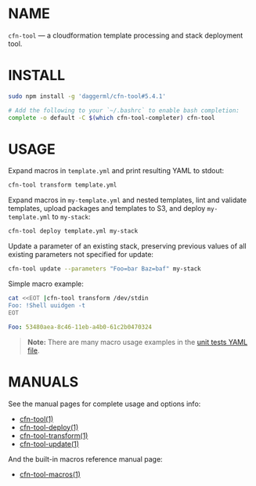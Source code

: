 <!-- vim: set ft=markdown: -->
# NAME

`cfn-tool` &mdash; a cloudformation template processing and stack deployment tool.

# INSTALL

```bash
sudo npm install -g 'daggerml/cfn-tool#5.4.1'
```

```bash
# Add the following to your `~/.bashrc` to enable bash completion:
complete -o default -C $(which cfn-tool-completer) cfn-tool
```

# USAGE

Expand macros in `template.yml` and print resulting YAML to stdout:

```bash
cfn-tool transform template.yml
```

Expand macros in `my-template.yml` and nested templates, lint and validate
templates, upload packages and templates to S3, and deploy `my-template.yml`
to `my-stack`:

```bash
cfn-tool deploy template.yml my-stack
```

Update a parameter of an existing stack, preserving previous values of all
existing parameters not specified for update:

```bash
cfn-tool update --parameters "Foo=bar Baz=baf" my-stack
```

Simple macro example:

```bash
cat <<EOT |cfn-tool transform /dev/stdin
Foo: !Shell uuidgen -t
EOT
```
```yaml
Foo: 53480aea-8c46-11eb-a4b0-61c2b0470324
```

> **Note:** There are many macro usage examples in the [unit tests YAML file][6].

# MANUALS

See the manual pages for complete usage and options info:

* [cfn-tool(1)][1]
* [cfn-tool-deploy(1)][2]
* [cfn-tool-transform(1)][3]
* [cfn-tool-update(1)][4]

And the built-in macros reference manual page:

* [cfn-tool-macros(1)][5]

[1]: http://htmlpreview.github.io/?https://github.com/daggerml/cfn-tool/blob/5.4.1/man/cfn-tool.html
[2]: http://htmlpreview.github.io/?https://github.com/daggerml/cfn-tool/blob/5.4.1/man/cfn-tool-deploy.html
[3]: http://htmlpreview.github.io/?https://github.com/daggerml/cfn-tool/blob/5.4.1/man/cfn-tool-transform.html
[4]: http://htmlpreview.github.io/?https://github.com/daggerml/cfn-tool/blob/5.4.1/man/cfn-tool-update.html
[5]: http://htmlpreview.github.io/?https://github.com/daggerml/cfn-tool/blob/5.4.1/man/cfn-tool-macros.html
[6]: https://github.com/daggerml/cfn-tool/blob/5.4.1/test/macro.tests.yml

